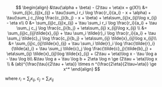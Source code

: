 $$
\begin{align}
&\tau(\alpha + \beta) - (2\tau + \eta)x = g(X)\\
&= \sum_{ij}c_{ij}x_{ij} + \tau(\sum_i r_i \log \frac{r_i}{a_i} - x + \alpha) + \tau(\sum_j c_j\log \frac{c_j}{b_j} - x + \beta) + \eta\sum_{ij}x_{ij}\log x_{ij} - \eta x\\
0 &= \sum_{ij}c_{ij}x_{ij} + \tau \sum_i r_i \log \frac{r_i}{a_i} + \tau \sum_j c_j \log \frac{c_j}{b_j} + \eta\sum_{ij} x_{ij}\log x_{ij} \\
&= \sum_{ij}c_{ij}\tilde{x}_{ij} + \tau \sum_i \tilde{r}_i \log \frac{r_i}{a_i} + \tau \sum_j \tilde{c}_j \log \frac{c_j}{b_j} + \eta\sum_{ij} \tilde{x}_{ij}\log x_{ij}\\
&= \sum_{ij}c_{ij}\tilde{x}_{ij} + \tau \sum_i \tilde{r}_i \log \frac{\tilde{r}_i}{\tilde{a}_i} + \tau \sum_j \tilde{c}_j \log \frac{\tilde{c}_j}{\tilde{b}_j} + \eta\sum_{ij} \tilde{x}_{ij}\log \tilde{x}_{ij} + (2\tau + \eta)\log x - \tau \log a - \tau \log b\\
&\tau \log a + \tau \log b + 2\eta \log n \ge (2\tau + \eta)\log x \\
& (ab)^{\frac{\tau}{2\tau + \eta}} \times n ^{\frac{2\eta}{2\tau+\eta}} \ge x^*
\end{align}
$$

where $r_i = \sum_j x_{ij}$, $c_j = \sum_i x_{ij}$